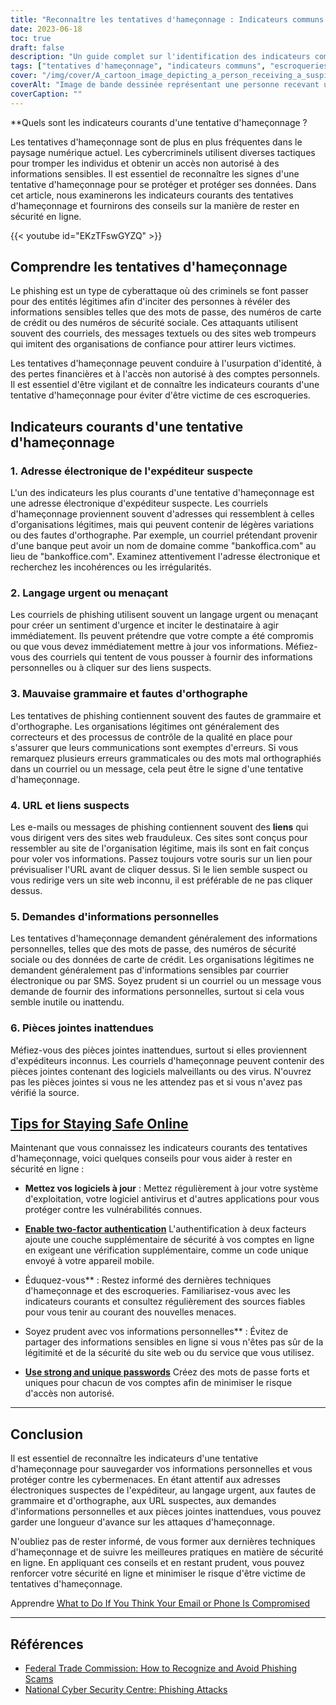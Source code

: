 ```yaml
---
title: "Reconnaître les tentatives d'hameçonnage : Indicateurs communs et conseils de sécurité"
date: 2023-06-18
toc: true
draft: false
description: "Un guide complet sur l'identification des indicateurs communs des tentatives d'hameçonnage et des conseils pratiques pour rester en sécurité en ligne."
tags: ["tentatives d'hameçonnage", "indicateurs communs", "escroqueries par hameçonnage", "sécurité en ligne", "cybersécurité", "adresses électroniques suspectes", "urgent language", "fautes de grammaire", "les fautes d'orthographe", "URL suspects", "demandes d'informations personnelles", "des pièces jointes inattendues", "rester en sécurité en ligne", "mises à jour du logiciel", "authentification à deux facteurs", "sécurité du mot de passe", "escroqueries en ligne", "techniques d'hameçonnage", "cybermenaces", "sensibilisation au phishing", "identifier le phishing", "prévention de l'hameçonnage", "protection contre le phishing", "Conseils de sensibilisation à l'hameçonnage", "détection de l'hameçonnage", "Formation de sensibilisation à l'hameçonnage", "courriel d'hameçonnage", "Campagne de sensibilisation à l'hameçonnage", "sensibilisation au phishing", "Sensibilisation à l'hameçonnage - Meilleures pratiques", "Quel est l'indicateur le plus courant d'une tentative d'hameçonnage ?"]
cover: "/img/cover/A_cartoon_image_depicting_a_person_receiving_a_suspicious_email.png"
coverAlt: "Image de bande dessinée représentant une personne recevant un courrier électronique suspect et paraissant sceptique."
coverCaption: ""
---
```


**Quels sont les indicateurs courants d'une tentative d'hameçonnage ?

Les tentatives d'hameçonnage sont de plus en plus fréquentes dans le paysage numérique actuel. Les cybercriminels utilisent diverses tactiques pour tromper les individus et obtenir un accès non autorisé à des informations sensibles. Il est essentiel de reconnaître les signes d'une tentative d'hameçonnage pour se protéger et protéger ses données. Dans cet article, nous examinerons les indicateurs courants des tentatives d'hameçonnage et fournirons des conseils sur la manière de rester en sécurité en ligne.

{{< youtube id="EKzTFswGYZQ" >}}

## **Comprendre les tentatives d'hameçonnage**

Le phishing est un type de cyberattaque où des criminels se font passer pour des entités légitimes afin d'inciter des personnes à révéler des informations sensibles telles que des mots de passe, des numéros de carte de crédit ou des numéros de sécurité sociale. Ces attaquants utilisent souvent des courriels, des messages textuels ou des sites web trompeurs qui imitent des organisations de confiance pour attirer leurs victimes.

Les tentatives d'hameçonnage peuvent conduire à l'usurpation d'identité, à des pertes financières et à l'accès non autorisé à des comptes personnels. Il est essentiel d'être vigilant et de connaître les indicateurs courants d'une tentative d'hameçonnage pour éviter d'être victime de ces escroqueries.

## **Indicateurs courants d'une tentative d'hameçonnage**

### **1. Adresse électronique de l'expéditeur suspecte**

L'un des indicateurs les plus courants d'une tentative d'hameçonnage est une adresse électronique d'expéditeur suspecte. Les courriels d'hameçonnage proviennent souvent d'adresses qui ressemblent à celles d'organisations légitimes, mais qui peuvent contenir de légères variations ou des fautes d'orthographe. Par exemple, un courriel prétendant provenir d'une banque peut avoir un nom de domaine comme "bankoffica.com" au lieu de "bankoffice.com". Examinez attentivement l'adresse électronique et recherchez les incohérences ou les irrégularités.

### **2. Langage urgent ou menaçant**

Les courriels de phishing utilisent souvent un langage urgent ou menaçant pour créer un sentiment d'urgence et inciter le destinataire à agir immédiatement. Ils peuvent prétendre que votre compte a été compromis ou que vous devez immédiatement mettre à jour vos informations. Méfiez-vous des courriels qui tentent de vous pousser à fournir des informations personnelles ou à cliquer sur des liens suspects.

### **3. Mauvaise grammaire et fautes d'orthographe**

Les tentatives de phishing contiennent souvent des fautes de grammaire et d'orthographe. Les organisations légitimes ont généralement des correcteurs et des processus de contrôle de la qualité en place pour s'assurer que leurs communications sont exemptes d'erreurs. Si vous remarquez plusieurs erreurs grammaticales ou des mots mal orthographiés dans un courriel ou un message, cela peut être le signe d'une tentative d'hameçonnage.

### **4. URL et liens suspects**

Les e-mails ou messages de phishing contiennent souvent des **liens** qui vous dirigent vers des sites web frauduleux. Ces sites sont conçus pour ressembler au site de l'organisation légitime, mais ils sont en fait conçus pour voler vos informations. Passez toujours votre souris sur un lien pour prévisualiser l'URL avant de cliquer dessus. Si le lien semble suspect ou vous redirige vers un site web inconnu, il est préférable de ne pas cliquer dessus.

### **5. Demandes d'informations personnelles**

Les tentatives d'hameçonnage demandent généralement des informations personnelles, telles que des mots de passe, des numéros de sécurité sociale ou des données de carte de crédit. Les organisations légitimes ne demandent généralement pas d'informations sensibles par courrier électronique ou par SMS. Soyez prudent si un courriel ou un message vous demande de fournir des informations personnelles, surtout si cela vous semble inutile ou inattendu.

### **6. Pièces jointes inattendues**

Méfiez-vous des pièces jointes inattendues, surtout si elles proviennent d'expéditeurs inconnus. Les courriels d'hameçonnage peuvent contenir des pièces jointes contenant des logiciels malveillants ou des virus. N'ouvrez pas les pièces jointes si vous ne les attendez pas et si vous n'avez pas vérifié la source.

## [**Tips for Staying Safe Online**](https://simeononsecurity.com/articles/protecting-yourself-online-and-offline-from-hacking-smear-campains-and-identity-theft/)

Maintenant que vous connaissez les indicateurs courants des tentatives d'hameçonnage, voici quelques conseils pour vous aider à rester en sécurité en ligne :

- **Mettez vos logiciels à jour** : Mettez régulièrement à jour votre système d'exploitation, votre logiciel antivirus et d'autres applications pour vous protéger contre les vulnérabilités connues.

- [**Enable two-factor authentication**](https://simeononsecurity.com/articles/what-are-the-diferent-kinds-of-factors-in-mfa/) L'authentification à deux facteurs ajoute une couche supplémentaire de sécurité à vos comptes en ligne en exigeant une vérification supplémentaire, comme un code unique envoyé à votre appareil mobile.

- Éduquez-vous** : Restez informé des dernières techniques d'hameçonnage et des escroqueries. Familiarisez-vous avec les indicateurs courants et consultez régulièrement des sources fiables pour vous tenir au courant des nouvelles menaces.

- Soyez prudent avec vos informations personnelles** : Évitez de partager des informations sensibles en ligne si vous n'êtes pas sûr de la légitimité et de la sécurité du site web ou du service que vous utilisez.

- [**Use strong and unique passwords**](https://simeononsecurity.com/articles/how-to-create-strong-passwords/) Créez des mots de passe forts et uniques pour chacun de vos comptes afin de minimiser le risque d'accès non autorisé.

______

## **Conclusion**

Il est essentiel de reconnaître les indicateurs d'une tentative d'hameçonnage pour sauvegarder vos informations personnelles et vous protéger contre les cybermenaces. En étant attentif aux adresses électroniques suspectes de l'expéditeur, au langage urgent, aux fautes de grammaire et d'orthographe, aux URL suspectes, aux demandes d'informations personnelles et aux pièces jointes inattendues, vous pouvez garder une longueur d'avance sur les attaques d'hameçonnage.

N'oubliez pas de rester informé, de vous former aux dernières techniques d'hameçonnage et de suivre les meilleures pratiques en matière de sécurité en ligne. En appliquant ces conseils et en restant prudent, vous pouvez renforcer votre sécurité en ligne et minimiser le risque d'être victime de tentatives d'hameçonnage.

Apprendre [What to Do If You Think Your Email or Phone Is Compromised](https://simeononsecurity.com/articles/what-to-do-if-you-suspect-your-computer-phone-or-email-is-compromised/)

______

## **Références**

- [Federal Trade Commission: How to Recognize and Avoid Phishing Scams](https://www.consumer.ftc.gov/articles/how-recognize-and-avoid-phishing-scams)
- [National Cyber Security Centre: Phishing Attacks](https://www.ncsc.gov.uk/phishing)

